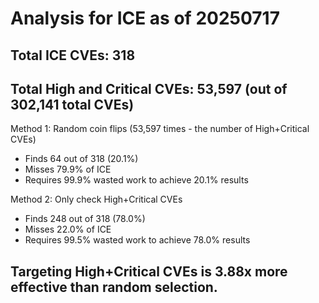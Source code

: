# Analysis for ICE as of 20250717

## Total ICE CVEs: 318
## Total High and Critical CVEs: 53,597 (out of 302,141 total CVEs)

Method 1: Random coin flips (53,597 times - the number of High+Critical CVEs)
  - Finds 64 out of 318 (20.1%)
  - Misses 79.9% of ICE
  - Requires 99.9% wasted work to achieve 20.1% results

Method 2: Only check High+Critical CVEs
  - Finds 248 out of 318 (78.0%)
  - Misses 22.0% of ICE
  - Requires 99.5% wasted work to achieve 78.0% results

## Targeting High+Critical CVEs is 3.88x more effective than random selection.
